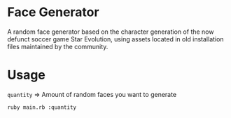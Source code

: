 # Face Generator

A random face generator based on the character generation of the now defunct soccer game Star Evolution, using assets located in old installation files maintained by the community.

# Usage
`quantity` => Amount of random faces you want to generate
```
ruby main.rb :quantity
```
